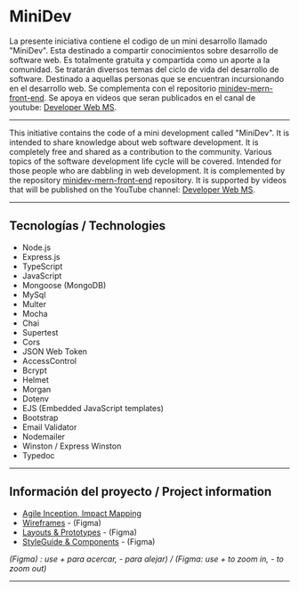 # MiniDev

La presente iniciativa contiene el codigo de un mini desarrollo llamado "MiniDev". Esta destinado a compartir conocimientos sobre desarrollo de software web.   Es totalmente gratuita y compartida como un aporte a la comunidad. Se tratarán diversos temas del ciclo de vida del desarrollo de software. Destinado a aquellas personas que se encuentran incursionando en el desarrollo web.  Se complementa con el repositorio [minidev-mern-front-end](https://github.com/mspano-web/minidev-mern-front-end). Se apoya en videos que seran publicados en el canal de youtube:  [Developer Web MS](https://www.youtube.com/channel/UCnaIlIexr7P2KFrm9NGZZOQ).

___

This initiative contains the code of a mini development called "MiniDev". It is intended to share knowledge about web software development. It is completely free and shared as a contribution to the community. Various topics of the software development life cycle will be covered. Intended for those people who are dabbling in web development. It is complemented by the repository [minidev-mern-front-end](https://github.com/mspano-web/minidev-mern-front-end) repository. It is supported by videos that will be published on the YouTube channel: [Developer Web MS](https://www.youtube.com/channel/UCnaIlIexr7P2KFrm9NGZZOQ).

___

## Tecnologías / Technologies

* Node.js
* Express.js
* TypeScript
* JavaScript
* Mongoose (MongoDB)
* MySql
* Multer
* Mocha
* Chai
* Supertest
* Cors
* JSON Web Token
* AccessControl
* Bcrypt
* Helmet
* Morgan
* Dotenv
* EJS (Embedded JavaScript templates)
* Bootstrap
* Email Validator
* Nodemailer
* Winston / Express Winston
* Typedoc

___

## Información del proyecto / Project information

* [Agile Inception, Impact Mapping](https://miro.com/app/board/o9J_l7FSPbs=/?invite_link_id=516590170232)
* [Wireframes](https://www.figma.com/file/qmoBmYWgD0C3zzdr6WSYXt/MiniDev?node-id=0%3A1) - (Figma)
* [Layouts & Prototypes](https://www.figma.com/file/qmoBmYWgD0C3zzdr6WSYXt/MiniDev?node-id=1%3A3) - (Figma)
* [StyleGuide & Components](https://www.figma.com/file/qmoBmYWgD0C3zzdr6WSYXt/MiniDev?node-id=1%3A2) - (Figma)

*(Figma) : use + para acercar, - para alejar) / (Figma: use + to zoom in, - to zoom out)*

___
